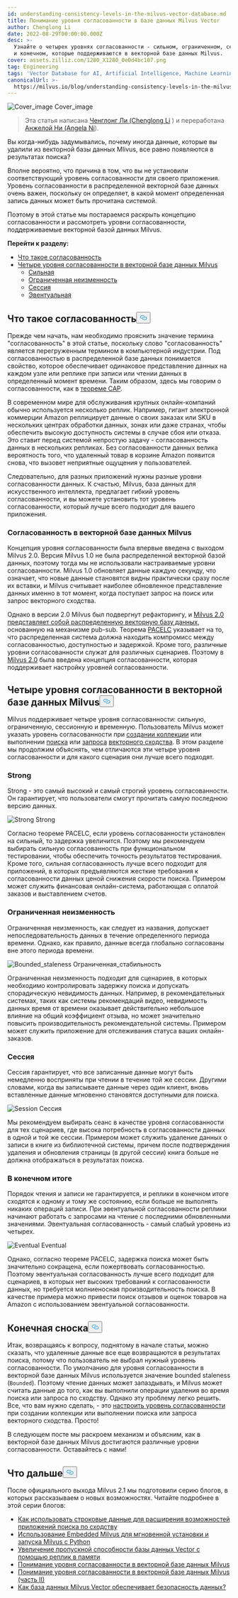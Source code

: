```yaml
---
id: understanding-consistency-levels-in-the-milvus-vector-database.md
title: Понимание уровня согласованности в базе данных Milvus Vector
author: Chenglong Li
date: 2022-08-29T00:00:00.000Z
desc: >-
  Узнайте о четырех уровнях согласованности - сильном, ограниченном, сессионном
  и конечном, которые поддерживаются в векторной базе данных Milvus.
cover: assets.zilliz.com/1280_X1280_0e0d4bc107.png
tag: Engineering
tags: 'Vector Database for AI, Artificial Intelligence, Machine Learning'
canonicalUrl: >-
  https://milvus.io/blog/understanding-consistency-levels-in-the-milvus-vector-database.md
---
```

<p>
  
   <span class="img-wrapper"> <img translate="no" src="https://assets.zilliz.com/1280_X1280_0e0d4bc107.png" alt="Cover_image" class="doc-image" id="cover_image" />
   </span> <span class="img-wrapper"> <span>Cover_image</span> </span></p>
<blockquote>
<p>Эта статья написана <a href="https://github.com/JackLCL">Ченглонг Ли (Chenglong Li</a> ) и переработана <a href="https://www.linkedin.com/in/yiyun-n-2aa713163/">Анжелой Ни (Angela Ni</a>).</p>
</blockquote>
<p>Вы когда-нибудь задумывались, почему иногда данные, которые вы удалили из векторной базы данных Mlivus, все равно появляются в результатах поиска?</p>
<p>Вполне вероятно, что причина в том, что вы не установили соответствующий уровень согласованности для своего приложения. Уровень согласованности в распределенной векторной базе данных очень важен, поскольку он определяет, в какой момент определенная запись данных может быть прочитана системой.</p>
<p>Поэтому в этой статье мы постараемся раскрыть концепцию согласованности и рассмотреть уровни согласованности, поддерживаемые векторной базой данных Milvus.</p>
<p><strong>Перейти к разделу:</strong></p>
<ul>
<li><a href="#What-is-consistency">Что такое согласованность</a></li>
<li><a href="#Four-levels-of-consistency-in-the-Milvus-vector-database">Четыре уровня согласованности в векторной базе данных Milvus</a><ul>
<li><a href="#Strong">Сильная</a></li>
<li><a href="#Bounded-staleness">Ограниченная неизменность</a></li>
<li><a href="#Session">Сессия</a></li>
<li><a href="#Eventual">Эвентуальная</a></li>
</ul></li>
</ul>
<h2 id="What-is-consistency" class="common-anchor-header">Что такое согласованность<button data-href="#What-is-consistency" class="anchor-icon" translate="no">
      <svg translate="no"
        aria-hidden="true"
        focusable="false"
        height="20"
        version="1.1"
        viewBox="0 0 16 16"
        width="16"
      >
        <path
          fill="#0092E4"
          fill-rule="evenodd"
          d="M4 9h1v1H4c-1.5 0-3-1.69-3-3.5S2.55 3 4 3h4c1.45 0 3 1.69 3 3.5 0 1.41-.91 2.72-2 3.25V8.59c.58-.45 1-1.27 1-2.09C10 5.22 8.98 4 8 4H4c-.98 0-2 1.22-2 2.5S3 9 4 9zm9-3h-1v1h1c1 0 2 1.22 2 2.5S13.98 12 13 12H9c-.98 0-2-1.22-2-2.5 0-.83.42-1.64 1-2.09V6.25c-1.09.53-2 1.84-2 3.25C6 11.31 7.55 13 9 13h4c1.45 0 3-1.69 3-3.5S14.5 6 13 6z"
        ></path>
      </svg>
    </button></h2><p>Прежде чем начать, нам необходимо прояснить значение термина "согласованность" в этой статье, поскольку слово "согласованность" является перегруженным термином в компьютерной индустрии. Под согласованностью в распределенной базе данных понимается свойство, которое обеспечивает одинаковое представление данных на каждом узле или реплике при записи или чтении данных в определенный момент времени. Таким образом, здесь мы говорим о согласованности, как в <a href="https://en.wikipedia.org/wiki/CAP_theorem">теореме CAP</a>.</p>
<p>В современном мире для обслуживания крупных онлайн-компаний обычно используется несколько реплик. Например, гигант электронной коммерции Amazon реплицирует данные о своих заказах или SKU в нескольких центрах обработки данных, зонах или даже странах, чтобы обеспечить высокую доступность системы в случае сбоя или отказа. Это ставит перед системой непростую задачу - согласованность данных в нескольких репликах. Без согласованности данных велика вероятность того, что удаленный товар в корзине Amazon появится снова, что вызовет неприятные ощущения у пользователей.</p>
<p>Следовательно, для разных приложений нужны разные уровни согласованности данных. К счастью, Milvus, база данных для искусственного интеллекта, предлагает гибкий уровень согласованности, и вы можете установить тот уровень согласованности, который лучше всего подходит для вашего приложения.</p>
<h3 id="Consistency-in-the-Milvus-vector-database" class="common-anchor-header">Согласованность в векторной базе данных Milvus</h3><p>Концепция уровня согласованности была впервые введена с выходом Milvus 2.0. Версия Milvus 1.0 не была распределенной векторной базой данных, поэтому тогда мы не использовали настраиваемые уровни согласованности. Milvus 1.0 обновляет данные каждую секунду, что означает, что новые данные становятся видны практически сразу после их вставки, и Milvus считывает наиболее обновленное представление данных именно в тот момент, когда поступает запрос на поиск или запрос векторного сходства.</p>
<p>Однако в версии 2.0 Milvus был подвергнут рефакторингу, и <a href="https://milvus.io/blog/deep-dive-1-milvus-architecture-overview.md">Milvus 2.0 представляет собой распределенную векторную базу данных</a>, основанную на механизме pub-sub. Теорема <a href="https://en.wikipedia.org/wiki/PACELC_theorem">PACELC</a> указывает на то, что распределенная система должна находить компромисс между согласованностью, доступностью и задержкой. Кроме того, различные уровни согласованности служат для различных сценариев. Поэтому в <a href="https://milvus.io/blog/2022-1-25-annoucing-general-availability-of-milvus-2-0.md">Milvus 2.0</a> была введена концепция согласованности, которая поддерживает настройку уровней согласованности.</p>
<h2 id="Four-levels-of-consistency-in-the-Milvus-vector-database" class="common-anchor-header">Четыре уровня согласованности в векторной базе данных Milvus<button data-href="#Four-levels-of-consistency-in-the-Milvus-vector-database" class="anchor-icon" translate="no">
      <svg translate="no"
        aria-hidden="true"
        focusable="false"
        height="20"
        version="1.1"
        viewBox="0 0 16 16"
        width="16"
      >
        <path
          fill="#0092E4"
          fill-rule="evenodd"
          d="M4 9h1v1H4c-1.5 0-3-1.69-3-3.5S2.55 3 4 3h4c1.45 0 3 1.69 3 3.5 0 1.41-.91 2.72-2 3.25V8.59c.58-.45 1-1.27 1-2.09C10 5.22 8.98 4 8 4H4c-.98 0-2 1.22-2 2.5S3 9 4 9zm9-3h-1v1h1c1 0 2 1.22 2 2.5S13.98 12 13 12H9c-.98 0-2-1.22-2-2.5 0-.83.42-1.64 1-2.09V6.25c-1.09.53-2 1.84-2 3.25C6 11.31 7.55 13 9 13h4c1.45 0 3-1.69 3-3.5S14.5 6 13 6z"
        ></path>
      </svg>
    </button></h2><p>Milvus поддерживает четыре уровня согласованности: сильную, ограниченную, сессионную и временную. Пользователь Milvus может указать уровень согласованности при <a href="https://milvus.io/docs/v2.1.x/create_collection.md">создании коллекции</a> или выполнении <a href="https://milvus.io/docs/v2.1.x/search.md">поиска</a> или <a href="https://milvus.io/docs/v2.1.x/query.md">запроса</a> <a href="https://milvus.io/docs/v2.1.x/search.md">векторного сходства</a>. В этом разделе мы продолжим объяснять, чем отличаются эти четыре уровня согласованности и для какого сценария они лучше всего подходят.</p>
<h3 id="Strong" class="common-anchor-header">Strong</h3><p>Strong - это самый высокий и самый строгий уровень согласованности. Он гарантирует, что пользователи смогут прочитать самую последнюю версию данных.</p>
<p>
  
   <span class="img-wrapper"> <img translate="no" src="https://assets.zilliz.com/Consistency_Strong_5d791eb8b2.png" alt="Strong" class="doc-image" id="strong" />
   </span> <span class="img-wrapper"> <span>Strong</span> </span></p>
<p>Согласно теореме PACELC, если уровень согласованности установлен на сильный, то задержка увеличится. Поэтому мы рекомендуем выбирать сильную согласованность при функциональном тестировании, чтобы обеспечить точность результатов тестирования. Кроме того, сильная согласованность лучше всего подходит для приложений, в которых предъявляются жесткие требования к согласованности данных ценой снижения скорости поиска. Примером может служить финансовая онлайн-система, работающая с оплатой заказов и выставлением счетов.</p>
<h3 id="Bounded-staleness" class="common-anchor-header">Ограниченная неизменность</h3><p>Ограниченная неизменность, как следует из названия, допускает непоследовательность данных в течение определенного периода времени. Однако, как правило, данные всегда глобально согласованы вне этого периода времени.</p>
<p>
  
   <span class="img-wrapper"> <img translate="no" src="https://assets.zilliz.com/Consistency_Bounded_c034bc6e51.png" alt="Bounded_staleness" class="doc-image" id="bounded_staleness" />
   </span> <span class="img-wrapper"> <span>Ограниченная_стабильность</span> </span></p>
<p>Ограниченная неизменность подходит для сценариев, в которых необходимо контролировать задержку поиска и допускать спорадическую невидимость данных. Например, в рекомендательных системах, таких как системы рекомендаций видео, невидимость данных время от времени оказывает действительно небольшое влияние на общий коэффициент отзыва, но может значительно повысить производительность рекомендательной системы. Примером может служить приложение для отслеживания статуса ваших онлайн-заказов.</p>
<h3 id="Session" class="common-anchor-header">Сессия</h3><p>Сессия гарантирует, что все записанные данные могут быть немедленно восприняты при чтении в течение той же сессии. Другими словами, когда вы записываете данные через один клиент, вновь вставленные данные мгновенно становятся доступными для поиска.</p>
<p>
  
   <span class="img-wrapper"> <img translate="no" src="https://assets.zilliz.com/Consistency_Session_6dc4782212.png" alt="Session" class="doc-image" id="session" />
   </span> <span class="img-wrapper"> <span>Сессия</span> </span></p>
<p>Мы рекомендуем выбирать сеанс в качестве уровня согласованности для тех сценариев, где высока потребность в согласованности данных в одной и той же сессии. Примером может служить удаление данных о записи в книге из библиотечной системы, причем после подтверждения удаления и обновления страницы (в другой сессии) книга больше не должна отображаться в результатах поиска.</p>
<h3 id="Eventual" class="common-anchor-header">В конечном итоге</h3><p>Порядок чтения и записи не гарантируется, и реплики в конечном итоге сходятся к одному и тому же состоянию, если больше не выполнять никаких операций записи. При эвентуальной согласованности реплики начинают работать с запросами на чтение с последними обновленными значениями. Эвентуальная согласованность - самый слабый уровень из четырех.</p>
<p>
  
   <span class="img-wrapper"> <img translate="no" src="https://assets.zilliz.com/Consistency_Eventual_7c66dd5b6f.png" alt="Eventual" class="doc-image" id="eventual" />
   </span> <span class="img-wrapper"> <span>Eventual</span> </span></p>
<p>Однако, согласно теореме PACELC, задержка поиска может быть значительно сокращена, если пожертвовать согласованностью. Поэтому эвентуальная согласованность лучше всего подходит для сценариев, в которых нет высоких требований к согласованности данных, но требуется молниеносная производительность поиска. В качестве примера можно привести поиск отзывов и оценок товаров на Amazon с использованием эвентуальной согласованности.</p>
<h2 id="Endnote" class="common-anchor-header">Конечная сноска<button data-href="#Endnote" class="anchor-icon" translate="no">
      <svg translate="no"
        aria-hidden="true"
        focusable="false"
        height="20"
        version="1.1"
        viewBox="0 0 16 16"
        width="16"
      >
        <path
          fill="#0092E4"
          fill-rule="evenodd"
          d="M4 9h1v1H4c-1.5 0-3-1.69-3-3.5S2.55 3 4 3h4c1.45 0 3 1.69 3 3.5 0 1.41-.91 2.72-2 3.25V8.59c.58-.45 1-1.27 1-2.09C10 5.22 8.98 4 8 4H4c-.98 0-2 1.22-2 2.5S3 9 4 9zm9-3h-1v1h1c1 0 2 1.22 2 2.5S13.98 12 13 12H9c-.98 0-2-1.22-2-2.5 0-.83.42-1.64 1-2.09V6.25c-1.09.53-2 1.84-2 3.25C6 11.31 7.55 13 9 13h4c1.45 0 3-1.69 3-3.5S14.5 6 13 6z"
        ></path>
      </svg>
    </button></h2><p>Итак, возвращаясь к вопросу, поднятому в начале статьи, можно сказать, что удаленные данные все еще возвращаются в результатах поиска, потому что пользователь не выбрал нужный уровень согласованности. По умолчанию для уровня согласованности в векторной базе данных Milvus используется значение bounded staleness (<code translate="no">Bounded</code>). Поэтому чтение данных может запаздывать, и Milvus может считать данные до того, как вы выполнили операции удаления во время поиска или запроса по сходству. Однако эту проблему легко решить. Все, что вам нужно сделать, - это <a href="https://milvus.io/docs/v2.1.x/tune_consistency.md">настроить уровень согласованности</a> при создании коллекции или выполнении поиска или запроса векторного сходства. Просто!</p>
<p>В следующем посте мы раскроем механизм и объясним, как в векторной базе данных Milvus достигаются различные уровни согласованности. Оставайтесь с нами!</p>
<h2 id="Whats-next" class="common-anchor-header">Что дальше<button data-href="#Whats-next" class="anchor-icon" translate="no">
      <svg translate="no"
        aria-hidden="true"
        focusable="false"
        height="20"
        version="1.1"
        viewBox="0 0 16 16"
        width="16"
      >
        <path
          fill="#0092E4"
          fill-rule="evenodd"
          d="M4 9h1v1H4c-1.5 0-3-1.69-3-3.5S2.55 3 4 3h4c1.45 0 3 1.69 3 3.5 0 1.41-.91 2.72-2 3.25V8.59c.58-.45 1-1.27 1-2.09C10 5.22 8.98 4 8 4H4c-.98 0-2 1.22-2 2.5S3 9 4 9zm9-3h-1v1h1c1 0 2 1.22 2 2.5S13.98 12 13 12H9c-.98 0-2-1.22-2-2.5 0-.83.42-1.64 1-2.09V6.25c-1.09.53-2 1.84-2 3.25C6 11.31 7.55 13 9 13h4c1.45 0 3-1.69 3-3.5S14.5 6 13 6z"
        ></path>
      </svg>
    </button></h2><p>После официального выхода Milvus 2.1 мы подготовили серию блогов, в которых рассказываем о новых возможностях. Читайте подробнее в этой серии блогов:</p>
<ul>
<li><a href="https://milvus.io/blog/2022-08-08-How-to-use-string-data-to-empower-your-similarity-search-applications.md">Как использовать строковые данные для расширения возможностей приложений поиска по сходству</a></li>
<li><a href="https://milvus.io/blog/embedded-milvus.md">Использование Embedded Milvus для мгновенной установки и запуска Milvus с Python</a></li>
<li><a href="https://milvus.io/blog/in-memory-replicas.md">Увеличение пропускной способности базы данных Vector с помощью реплик в памяти</a></li>
<li><a href="https://milvus.io/blog/understanding-consistency-levels-in-the-milvus-vector-database.md">Понимание уровня согласованности в векторной базе данных Milvus</a></li>
<li><a href="https://milvus.io/blog/understanding-consistency-levels-in-the-milvus-vector-database-2.md">Понимание уровня согласованности в векторной базе данных Milvus (часть II)</a></li>
<li><a href="https://milvus.io/blog/data-security.md">Как база данных Milvus Vector обеспечивает безопасность данных?</a></li>
</ul>

